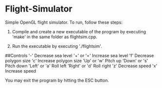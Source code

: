 Flight-Simulator
================

Simple OpenGL flight simulator. To run, follow these steps:

1. Compile and create a new executable of the program by executing 'make' in the same folder as flightsim.cpp.

2. Run the executable by executing './flightsim'.

##Controls
    '-'  		      Decrease sea level
    '+' or '='		  Increase sea level
    'f'		  	      Decrease polygon size
    'c'			      Increase polygon size
    'Up' or 'w'		  Pitch up
    'Down' or 's'	  Pitch down
    'Left' or 'a'	  Roll left
    'Right' or 'd'	  Roll right
    'z'			      Decrease speed
    'x'			      Increase speed 

You may exit the program by hitting the ESC button.